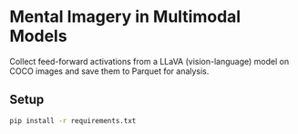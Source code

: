 # Mental Imagery in Multimodal Models

Collect feed-forward activations from a LLaVA (vision-language) model on COCO images and save them to Parquet for analysis.

## Setup
```bash
pip install -r requirements.txt
